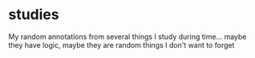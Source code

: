 # studies
My random annotations from several things I study during time... maybe they have logic, maybe they are random things I don't want to forget
